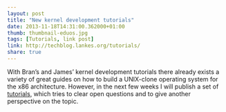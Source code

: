 ```yaml
---
layout: post
title: "New kernel development tutorials"
date: 2013-11-18T14:31:00.362000+01:00 
thumb: thumbnail-eduos.jpg
tags: [Tutorials, link post]
link: http://techblog.lankes.org/tutorials/
share: true
---
```


With Bran’s and James’ kernel development tutorials there already exists a variety of great guides on how to build a UNIX-clone operating system for the x86 architecture.
However, in the next few weeks I will publish a set of [tutorials](http://techblog.lankes.org/tutorials/), which tries to clear open questions and to give another perspective on the topic.

